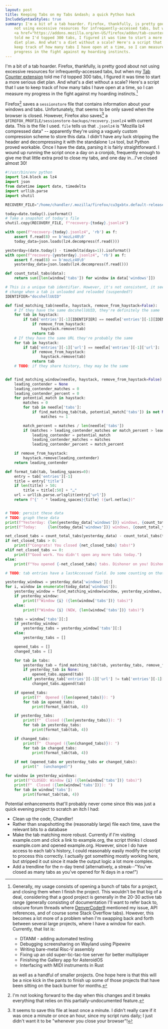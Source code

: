 ```yaml
---
layout: post
title: Keeping Tabs on my Tabs &ndash; a quick Python hack
IncludeSyntaxStyles: true
summary: I'm a bit of a tab hoarder. Firefox, thankfully, is pretty good about
    not using excessive resources for infrequently-accessed tabs, but when my
    <a href="https://addons.mozilla.org/en-US/firefox/addon/tab-counter-webext/">Tab Counter extension</a>
    told me I'd topped 300 tabs, I figured it was time to start a more serious
    diet plan. And what's a diet without a scale? Here's a script that I use to
    keep track of how many tabs I have open at a time, so I can measure my
    progress in the fight against my hoarding instincts.
---
```


I'm a bit of a tab hoarder. Firefox, thankfully, is pretty good about not using
excessive resources for infrequently-accessed tabs, but when my
[Tab Counter extension](https://addons.mozilla.org/en-US/firefox/addon/tab-counter-webext/)
told me I'd topped 300 tabs, I figured it was time to start a more serious diet
plan. And what's a diet without a scale? Here's a script that I use to keep
track of how many tabs I have open at a time, so I can measure my progress in
the fight against my hoarding instincts.[^instincts]

[^instincts]: Generally, my usage consists of opening a bunch of tabs for a
    project, and closing them when I finish the project. This wouldn't be that
    big of a deal, considering that a good project is generally in the 20-30
    active tab range (generally consisting of documentation I'll want to refer
    back to, obscure forum threads where [DenverCoder9](https://xkcd.com/979/)
    mentioned my issue, API references, and of course some Stack Overflow tabs).
    However, this becomes a lot more of a problem when I'm swapping back and
    forth between several large projects, where I have a window for each.
    Currently, that list is:

     * DTANM - adding automated testing
     * Debugging screensharing on Wayland using Pipewire
     * Writing bare-metal Risc-V assembly
     * Fixing up an old super-tic-tac-toe server for better multiplayer
     * Finishing the Gallery app for AsteroidOS
     * Interfacing with MIDI instruments in Rust

    as well as a handful of smaller projects. One hope here is that this will
    be a nice kick in the pants to finish up some of those projects that have
    been sitting on the back burner for months.

Firefox[^currently] saves a `sessionstore` file that contains information about
your windows and tabs. Unfortunately, that seems to be only saved when the
browser is closed. However, Firefox also saves[^frequently] a
`$FIREFOX_PROFILE/sessionstore-backups/recovery.jsonlz4` with current data. This
is the file I used. `file` tells us that `.jsonlz4` is "Mozilla lz4
compressed data" -- apparently they're using a vaguely custom compression scheme
to store this data. I didn't have any luck stripping the header and
decompressing it with the standalone `lz4` tool, but Python proved workable.
Once I have the data, parsing it is fairly straightforward. I wound up running
the script once a day on a cronjob, frequently enough to give me that little
extra prod to close my tabs, and one day in...I've closed almost 30!

[^currently]: I'm not looking forward to the day when this changes and it breaks
    everything that relies on this partially-undocumented feature.

[^frequently]: It seems to save this file at least once a minute. I didn't
    really care if it was once a minute or once an hour, since my script runs
    daily; I just didn't want it to be "whenever you close your browser"!

```python
#!/usr/bin/env python
import lz4.block as lz4
import json
from datetime import date, timedelta
import urllib.parse
import shutil

RECOVERY_FILE="/home/chandler/.mozilla/firefox/cu3gxbtx.default-release/sessionstore-backups/recovery.jsonlz4"

today=date.today().isoformat()
# Take a snapshot of today's file
shutil.copy(RECOVERY_FILE, f"recovery-{today}.jsonlz4")

with open(f"recovery-{today}.jsonlz4", 'rb') as f:
    assert f.read(8) == b'mozLz40\0'
    today_data=json.loads(lz4.decompress(f.read()))

yesterday=(date.today() - timedelta(days=1)).isoformat()
with open(f"recovery-{yesterday}.jsonlz4", 'rb') as f:
    assert f.read(8) == b'mozLz40\0'
    yesterday_data=json.loads(lz4.decompress(f.read()))

def count_total_tabs(data):
    return sum([len(window['tabs']) for window in data['windows']])

# This is a unique tab identifier. However, it's not consistent, it seems to
# change when a tab is unloaded and reloaded (suspended?)
IDENTIFIER="docshellUUID"

def find_matching_tab(needle, haystack, remove_from_haystack=False):
    # If they have the same docshellUUID, they're definitely the same
    for tab in haystack:
        if tab['entries'][-1][IDENTIFIER] == needle['entries'][-1][IDENTIFIER]:
            if remove_from_haystack:
                haystack.remove(tab)
            return tab
    # If they have the same URL they're probably the same
    for tab in haystack:
        if tab['entries'][-1]['url'] == needle['entries'][-1]['url']:
            if remove_from_haystack:
                haystack.remove(tab)
            return tab
    # TODO: if they share history, they may be the same


def find_matching_window(needle, haystack, remove_from_haystack=False):
    leading_contender = None
    leading_contender_matches = 0
    leading_contender_percent = 0
    for potential_match in haystack:
        matches = 0
        for tab in needle['tabs']:
            if find_matching_tab(tab, potential_match['tabs']) is not None:
                matches += 1

        match_percent = matches / len(needle['tabs'])
        if (matches > leading_contender_matches or match_percent > leading_contender_percent) and match_percent > .5:
            leading_contender = potential_match
            leading_contender_matches = matches
            leading_contender_percent = match_percent

    if remove_from_haystack:
        haystack.remove(leading_contender)
    return leading_contender

def format_tab(tab, leading_spaces=0):
    entry = tab['entries'][-1]
    title = entry['title']
    if len(title) > 50:
        title = title[:50] + "…"
    url = urllib.parse.urlsplit(entry['url'])
    return f"{' ' * leading_spaces}{title} ({url.netloc})"


# TODO: persist these data
# TODO: graph these data
print(f"Yesterday: {len(yesterday_data['windows'])} windows, {count_total_tabs(yesterday_data)} tabs.")
print(f"Today:     {len(today_data['windows'])} windows, {count_total_tabs(today_data)} tabs.")

net_closed_tabs = count_total_tabs(yesterday_data) - count_total_tabs(today_data)
if net_closed_tabs > 0:
    print(f"Congrats! You closed {net_closed_tabs} tabs!")
elif net_closed_tabs == 0:
    print(f"Good work. You didn't open any more tabs today.")
else:
    print(f"You opened {-net_closed_tabs} tabs. Dishonor on you! Dishonor on your cow!")

# TODO: tab entries have a lastAccessed field. Do some counting on that? (ms since epoch)

yesterday_windows = yesterday_data['windows'][:]
for i, window in enumerate(today_data['windows']):
    yesterday_window = find_matching_window(window, yesterday_windows, remove_from_haystack=True)
    if yesterday_window:
        print(f"Window {i} ({len(window['tabs'])} tabs)")
    else:
        print(f"Window {i} (NEW, {len(window['tabs'])} tabs)")

    tabs = window['tabs'][:]
    if yesterday_window:
        yesterday_tabs = yesterday_window['tabs'][:]
    else:
        yesterday_tabs = []

    opened_tabs = []
    changed_tabs = []

    for tab in tabs:
        yesterday_tab = find_matching_tab(tab, yesterday_tabs, remove_from_haystack=True)
        if yesterday_tab is None:
            opened_tabs.append(tab)
        elif yesterday_tab['entries'][-1]['url'] != tab['entries'][-1]['url']:
            changed_tabs.append(tab)

    if opened_tabs:
        print(f"  Opened ({len(opened_tabs)}): ")
        for tab in opened_tabs:
            print(format_tab(tab, 4))

    if yesterday_tabs:
        print(f"  Closed ({len(yesterday_tabs)}): ")
        for tab in yesterday_tabs:
            print(format_tab(tab, 4))

    if changed_tabs:
        print(f"  Changed ({len(changed_tabs)}): ")
        for tab in changed_tabs:
            print(format_tab(tab, 4))
    
    if not (opened_tabs or yesterday_tabs or changed_tabs):
        print("  (unchanged)")

for window in yesterday_windows:
    print(f"CLOSED: Window {i} ({len(window['tabs'])} tabs)")
    print(f"  Closed ({len(window['tabs'])}): ")
    for tab in window['tabs']:
        print(format_tab(tab, 4))
```

Potential enhancements that'll probably never come since this was just a quick
evening project to scratch an itch I had:
 * Clean up the code, Chandler!
 * Rather than snapshotting the (reasonably large) file each time, save the
   relevant bits to a database
 * Make the tab matching more robust. Currently if I'm visiting example.com
   and click a link to example.org, the script thinks I closed example.com and
   opened example.org. However, since I do have access to each tab's history, I
   could reasonably easily modify the script to process this correctly. I
   actually got something mostly working here, but stripped it out since it
   made the output logic a lot more complex.
 * Add a trendline for the n-day trend (alternatively, a streak--"You've closed
   as many tabs as you've opened for N days in a row!")
